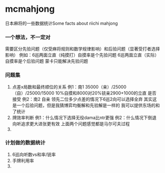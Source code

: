 # mcmahjong
日本麻将的一些数据统计Some facts about riichi mahjong

### 一个想法，不一定对
需要区分先验问题（仅受麻将规则和数学规律影响）和后验问题（显著受打者选择影响）
例如：6巡两面立直（纯摸打）自摸率是个先验问题
6巡两面立直（实际）自摸率是个后验问题
蒙卡只能解决先验问题

### 问题集
1. 点差x局数和最终顺位的关系
例1：南1 35000（亲）/25000（自）/25000/15000 10%自摸和8000对20%铳亲2900+1000的立直 是否接受
例2：南2 自亲 领先二位多少点差的情况下6巡2向可以选择全弃
其实这是一个后验问题，但是我猜博弈均衡解和先验解是一样的
我可以提供东场的和了统计
2. 牌效率判断
例1：什么情况下选择无役dama比ntr更强
例2：什么情况下倒退向听追求更大进张更有效
上面两个问题感觉都是马尔可夫过程
3. 

### 计划做的数据统计
1. 6巡向听数vs和率/铳率
2. 手牌利用率
3. 
